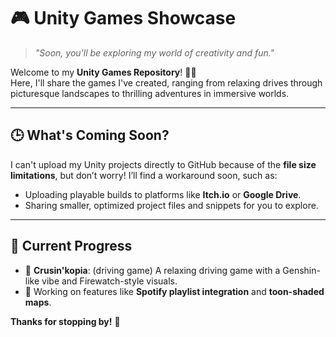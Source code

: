 # 🎮 Unity Games Showcase  

> _"Soon, you'll be exploring my world of creativity and fun."_  

Welcome to my **Unity Games Repository**! 🚗✨  
Here, I'll share the games I've created, ranging from relaxing drives through picturesque landscapes to thrilling adventures in immersive worlds.  

---

## 🕒 What's Coming Soon?  
I can't upload my Unity projects directly to GitHub because of the **file size limitations**, but don’t worry! I’ll find a workaround soon, such as:  
- Uploading playable builds to platforms like **Itch.io** or **Google Drive**.  
- Sharing smaller, optimized project files and snippets for you to explore.  

---

## 🚧 Current Progress  
- 🌟 **Crusin'kopia**: (driving game) A relaxing driving game with a Genshin-like vibe and Firewatch-style visuals.  
- 🔧 Working on features like **Spotify playlist integration** and **toon-shaded maps**.  

**Thanks for stopping by!** 🙌
